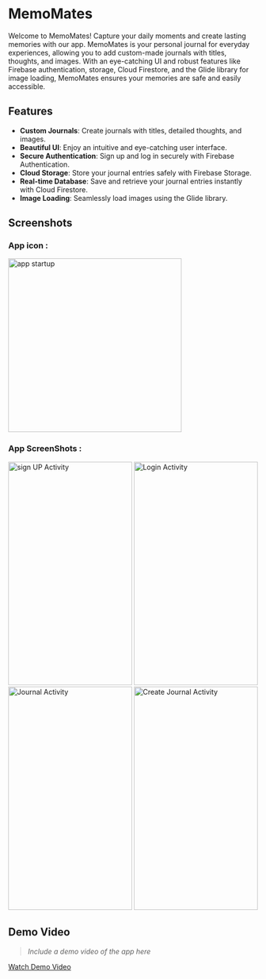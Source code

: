 # MemoMates

Welcome to MemoMates! Capture your daily moments and create lasting memories with our app. MemoMates is your personal journal for everyday experiences, allowing you to add custom-made journals with titles, thoughts, and images. With an eye-catching UI and robust features like Firebase authentication, storage, Cloud Firestore, and the Glide library for image loading, MemoMates ensures your memories are safe and easily accessible.

## Features

- **Custom Journals**: Create journals with titles, detailed thoughts, and images.
- **Beautiful UI**: Enjoy an intuitive and eye-catching user interface.
- **Secure Authentication**: Sign up and log in securely with Firebase Authentication.
- **Cloud Storage**: Store your journal entries safely with Firebase Storage.
- **Real-time Database**: Save and retrieve your journal entries instantly with Cloud Firestore.
- **Image Loading**: Seamlessly load images using the Glide library.

## Screenshots
### App icon :
<p align="left">
  <img src="https://github.com/lalitsharma250/MemoMates/assets/121296235/f92c3b63-fbe7-49a4-8a27-16e5467a3919" width="350" title="app startup">
</p>

### App ScreenShots :
<p align="left">
  <img src="https://github.com/lalitsharma250/MemoMates/assets/121296235/b6312e9a-f209-4f46-86ed-719c82a4b220" width="250" height="450" title="sign UP Activity"/>
  <img src="https://github.com/lalitsharma250/MemoMates/assets/121296235/15548bb6-1dd2-4995-adc5-2e675d8b6b6e" width="250" height="450" title="Login Activity"/>
  <img src="https://github.com/lalitsharma250/MemoMates/assets/121296235/4062b1a6-a8ab-458f-9fd3-1e765deab672" width="250" height="450" title="Journal Activity"/>
  <img src="https://github.com/lalitsharma250/MemoMates/assets/121296235/8b029e02-069f-411b-b2c6-8d982540efc6" width="250" height="450" title="Create Journal Activity"/>
</p>

## Demo Video

> *Include a demo video of the app here*

[Watch Demo Video](path/to/demo_video.mp4)
